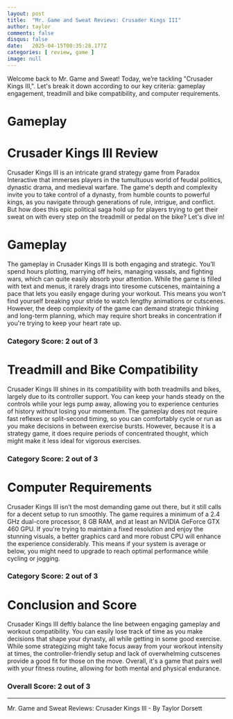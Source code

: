 ```yaml
---
layout: post
title:  "Mr. Game and Sweat Reviews: Crusader Kings III"
author: taylor
comments: false
disqus: false
date:   2025-04-15T00:35:28.177Z
categories: [ review, game ]
image: null
---
```


Welcome back to Mr. Game and Sweat! Today, we’re tackling "Crusader Kings III,". Let's break it down according to our key criteria: gameplay engagement, treadmill and bike compatibility, and computer requirements.

# Gameplay

# Crusader Kings III Review

Crusader Kings III is an intricate grand strategy game from Paradox Interactive that immerses players in the tumultuous world of feudal politics, dynastic drama, and medieval warfare. The game's depth and complexity invite you to take control of a dynasty, from humble counts to powerful kings, as you navigate through generations of rule, intrigue, and conflict. But how does this epic political saga hold up for players trying to get their sweat on with every step on the treadmill or pedal on the bike? Let's dive in!

# Gameplay

The gameplay in Crusader Kings III is both engaging and strategic. You’ll spend hours plotting, marrying off heirs, managing vassals, and fighting wars, which can quite easily absorb your attention. While the game is filled with text and menus, it rarely drags into tiresome cutscenes, maintaining a pace that lets you easily engage during your workout. This means you won't find yourself breaking your stride to watch lengthy animations or cutscenes. However, the deep complexity of the game can demand strategic thinking and long-term planning, which may require short breaks in concentration if you're trying to keep your heart rate up.

### Category Score: 2 out of 3

# Treadmill and Bike Compatibility

Crusader Kings III shines in its compatibility with both treadmills and bikes, largely due to its controller support. You can keep your hands steady on the controls while your legs pump away, allowing you to experience centuries of history without losing your momentum. The gameplay does not require fast reflexes or split-second timing, so you can comfortably cycle or run as you make decisions in between exercise bursts. However, because it is a strategy game, it does require periods of concentrated thought, which might make it less ideal for vigorous exercises.

### Category Score: 2 out of 3

# Computer Requirements

Crusader Kings III isn’t the most demanding game out there, but it still calls for a decent setup to run smoothly. The game requires a minimum of a 2.4 GHz dual-core processor, 8 GB RAM, and at least an NVIDIA GeForce GTX 460 GPU. If you're trying to maintain a fixed resolution and enjoy the stunning visuals, a better graphics card and more robust CPU will enhance the experience considerably. This means if your system is average or below, you might need to upgrade to reach optimal performance while cycling or jogging.

### Category Score: 2 out of 3

# Conclusion and Score

Crusader Kings III deftly balance the line between engaging gameplay and workout compatibility. You can easily lose track of time as you make decisions that shape your dynasty, all while getting in some good exercise. While some strategizing might take focus away from your workout intensity at times, the controller-friendly setup and lack of overwhelming cutscenes provide a good fit for those on the move. Overall, it's a game that pairs well with your fitness routine, allowing for both mental and physical endurance.

### Overall Score: 2 out of 3

---

Mr. Game and Sweat Reviews: Crusader Kings III - By Taylor Dorsett
